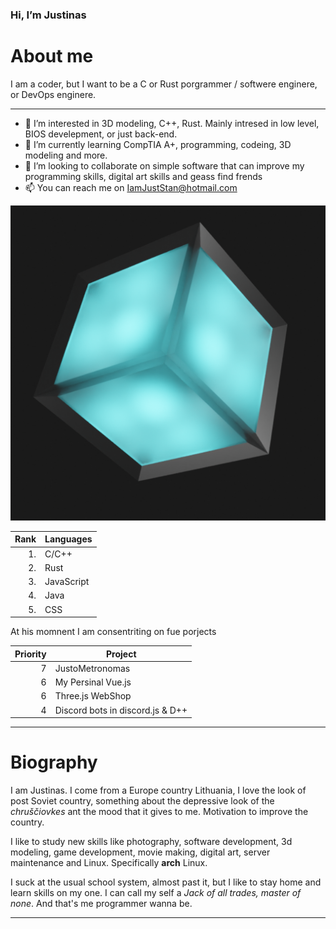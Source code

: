 ### Hi, I’m Justinas
# About me

I am a coder, but I want to be a C or Rust porgrammer / softwere enginere, or DevOps enginere.

---

- 👀 I’m interested in 3D modeling, C++, Rust. Mainly intresed in low level, BIOS develepment, or just back-end.
- 🌱 I’m currently learning CompTIA A+, programming, codeing, 3D modeling and more.
- 💞️ I’m looking to collaborate on simple software that can improve my programming skills, digital art skills and geass find frends
- 📫 You can reach me on IamJustStan@hotmail.com

<!-- My img -->
<picture>
 <source media="(prefers-color-scheme: dark)" srcset="./1.png">
 <source media="(prefers-color-scheme: light)" srcset="./2.png">
 <img alt="My img is hare." src="./Defalt.png">
</picture>

| Rank | Languages |
|-----:|-----------|
| 1. | C/C++     |
| 2. | Rust      |
| 3. | JavaScript|
| 4. | Java      |
| 5. | CSS       |

At his momnent I am consentriting on fue porjects 

| Priority | Project |
|-------:|-----------|
| 7 | JustoMetronomas |
| 6 | My Persinal Vue.js |
| 6 | Three.js WebShop |
| 4 | Discord bots in discord.js & D++ | 

---

# Biography
I am Justinas. I come from a Europe country Lithuania, I love the look of post Soviet country, something about the depressive look of the *chruščiovkes* ant the mood that it gives to me. Motivation to improve the country.

I like to study new skills like photography, software development, 3d modeling, game development, movie making, digital art, server maintenance and Linux. Specifically **arch** Linux. 

I suck at the usual school system, almost past it, but I like to stay home and learn skills on my one. I can call my self a *Jack of all trades, master of none*. And that's me programmer wanna be.


---

